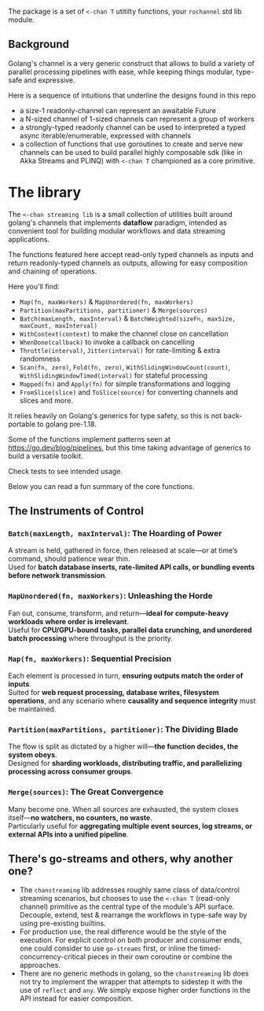 The package is a set of `<-chan T` utitilty functions, your `rochannel` std lib module.

## Background

Golang's channel is a very generic construct that allows to build a variety of parallel processing pipelines with ease, while keeping things modular, type-safe and expressive.

Here is a sequence of intuitions that underline the designs found in this repo
- a size-1 readonly-channel can represent an awaitable Future
- a N-sized channel of 1-sized channels can represent a group of workers
- a strongly-typed readonly channel can be used to interpreted a typed async iterable/enumerable, expressed with channels
- a collection of functions that use goroutines to create and serve new channels can be used to build parallel highly composable sdk (like in Akka Streams and PLINQ) with `<-chan T` championed as a core primitive.

# The library

The `<-chan streaming lib` is a small collection of utilities built around golang's channels that implements **dataflow** paradigm, intended as convenient tool for building modular workflows and data streaming applications.

The functions featured here accept read-only typed channels as inputs and return readonly-typed channels as outputs, allowing for easy composition and chaining of operations.

Here you'll find:
- `Map(fn, maxWorkers)` & `MapUnordered(fn, maxWorkers)`
- `Partition(maxPartitions, partitioner)` & `Merge(sources)`
- `Batch(maxLength, maxInterval)` & `BatchWeighted(sizeFn, maxSize, maxCount, maxInterval)`
- `WithContext(context)` to make the channel close on cancellation
- `WhenDone(callback)` to invoke a callback on cancelling
- `Throttle(interval)`, `Jitter(interval)` for rate-limiting & extra randomness
- `Scan(fn, zero)`, `Fold(fn, zero)`, `WithSlidingWindowCount(count)`, `WithSlidingWindowTimed(interval)` for stateful processing
- `Mapped(fn)` and `Apply(fn)` for simple transformations and logging
- `FromSlice(slice)` and `ToSlice(source)` for converting channels and slices and more.

It relies heavily on Golang's generics for type safety, so this is not back-portable to golang pre-1.18.

Some of the functions implement patterns seen at https://go.dev/blog/pipelines, but this time taking advantage of generics to build a versatile toolkit.

Check tests to see intended usage.

Below you can read a fun summary of the core functions.

## The Instruments of Control

### **`Batch(maxLength, maxInterval)`: The Hoarding of Power**
A stream is held, gathered in force, then released at scale—or at time’s command, should patience wear thin.  
Used for **batch database inserts, rate-limited API calls, or bundling events before network transmission**.

### **`MapUnordered(fn, maxWorkers)`: Unleashing the Horde**
Fan out, consume, transform, and return—**ideal for compute-heavy workloads where order is irrelevant**.  
Useful for **CPU/GPU-bound tasks, parallel data crunching, and unordered batch processing** where throughput is the priority.

### **`Map(fn, maxWorkers)`: Sequential Precision**
Each element is processed in turn, **ensuring outputs match the order of inputs**.  
Suited for **web request processing, database writes, filesystem operations**, and any scenario where **causality and sequence integrity** must be maintained.

### **`Partition(maxPartitions, partitioner)`: The Dividing Blade**
The flow is split as dictated by a higher will—**the function decides, the system obeys**.  
Designed for **sharding workloads, distributing traffic, and parallelizing processing across consumer groups**.

### **`Merge(sources)`: The Great Convergence**
Many become one. When all sources are exhausted, the system closes itself—**no watchers, no counters, no waste**.  
Particularly useful for **aggregating multiple event sources, log streams, or external APIs into a unified pipeline**.

## There's go-streams and others, why another one?
- The `chanstreaming` lib addresses roughly same class of data/control streaming scenarios, but chooses to use the `<-chan T` (read-only channel) primitive as the central type of the module's API surface. Decouple, extend, test & rearrange the workflows in type-safe way by using pre-existing builtins.
- For production use, the real difference would be the style of the execution. For explicit control on both producer and consumer ends, one could consider to use `go-streams` first, or inline the timed-concurrency-critical pieces in their own coroutine or combine the approaches.
- There are no generic methods in golang, so the `chanstreaming` lib does not try to implement the wrapper that attempts to sidestep it with the use of `reflect` and `any`. We simply expose higher order functions in the API instead for easier composition.
